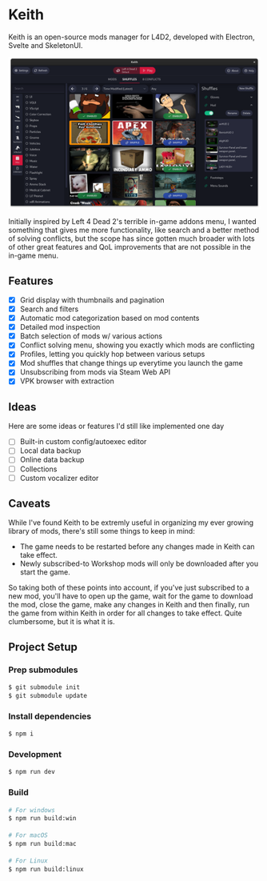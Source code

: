 # Keith

Keith is an open-source mods manager for L4D2, developed with Electron, Svelte and SkeletonUI.

![App](/resources/app.png)

Initially inspired by Left 4 Dead 2's terrible in-game addons menu, I wanted something that gives me more functionality, like search and a better method of solving conflicts, but the scope has since gotten much broader with lots of other great features and QoL improvements that are not possible in the in-game menu.

## Features

- [x] Grid display with thumbnails and pagination
- [x] Search and filters
- [x] Automatic mod categorization based on mod contents
- [x] Detailed mod inspection
- [x] Batch selection of mods w/ various actions
- [x] Conflict solving menu, showing you exactly which mods are conflicting
- [x] Profiles, letting you quickly hop between various setups
- [x] Mod shuffles that change things up everytime you launch the game
- [x] Unsubscribing from mods via Steam Web API
- [x] VPK browser with extraction 

## Ideas

Here are some ideas or features I'd still like implemented one day

- [ ] Built-in custom config/autoexec editor
- [ ] Local data backup
- [ ] Online data backup
- [ ] Collections
- [ ] Custom vocalizer editor

## Caveats

While I've found Keith to be extremly useful in organizing my ever growing library of mods, there's still some things to keep in mind:
- The game needs to be restarted before any changes made in Keith can take effect.
- Newly subscribed-to Workshop mods will only be downloaded after you start the game.

So taking both of these points into account, if you've just subscribed to a new mod, you'll have to open up the game, wait for the game to download the mod, close the game, make any changes in Keith and then finally, run the game from within Keith in order for all changes to take effect. Quite clumbersome, but it is what it is.

## Project Setup

### Prep submodules

```bash
$ git submodule init
$ git submodule update
```

### Install dependencies

```bash
$ npm i
```

### Development

```bash
$ npm run dev
```

### Build

```bash
# For windows
$ npm run build:win

# For macOS
$ npm run build:mac

# For Linux
$ npm run build:linux
```
